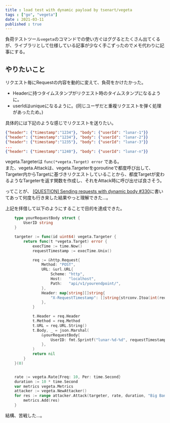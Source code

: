 ```yaml
---
title : load test with dynamic payload by tsenart/vegeta
tags : ["go", "vegeta"]
date : 2021-03-11
published : true
---
```


負荷テストツール`vegeta`のコマンドでの使い方ぐはググるとたくさん出てくるが、ライブラリとして仕様している記事が少なく手こずったのでメモ代わりに記事にする。


## やりたいこと

リクエスト毎にRequestの内容を動的に変えて、負荷をかけたかった。

- Headerに持つタイムスタンプがリクエスト時のタイムスタンプになるように。
- userIdはuniqueになるように。(同じユーザだと重複リクエストを弾く処理があったため。)

具体的には下記のような感じでリクエストを送りたい。

```json
{"header": {"timestamp":"1234"}, "body": {"userId": "lunar-1"}}
{"header": {"timestamp":"1234"}, "body": {"userId": "lunar-2"}}
{"header": {"timestamp":"1235"}, "body": {"userId": "lunar-3"}}
...
{"header": {"timestamp":"1240"}, "body": {"userId": "lunar-n"}}
```


vegeta.Targeterは `func(*vegeta.Target) error` である。  
また、vegeta.Attackは、vegeta.Targeterをgoroutineで都度呼び出して、Targeter内からTargetに基づきリクエストしていることから、都度Targetが変わるようなTargeterを返す関数を作成し、それをAttack時に呼び出せば良さそう。

ってことが、 [[QUESTION] Sending requests with dynamic body #330](https://github.com/tsenart/vegeta/issues/330#issuecomment-417230380)に書いてあって何度も行き来した結果やっと理解できた...。

上記を拝借して以下のようにすることで目的を達成できた。  


```go
	type yourRequestBody struct {
		UserID string
	}

	targeter := func(id uint64) vegeta.Targeter {
		return func(t *vegeta.Target) error {
			execTime := time.Now()
			requestTimestamp := execTime.Unix()

			req := &http.Request{
				Method: "POST",
				URL: &url.URL{
					Scheme: "http",
					Host:   "localhost",
					Path:   "api/v1/yourendpoint/",
				},
				Header: map[string][]string{
					"X-RequestTimestamp": []string{strconv.Itoa(int(requestTimestamp))},
				},
			}

			t.Header = req.Header
			t.Method = req.Method
			t.URL = req.URL.String()
			t.Body, _ = json.Marshal(
				&yourRequestBody{
					UserID: fmt.Sprintf("lunar-%d-%d", requestTimestamp, atomic.AddUint64(&id, 1)),
				},
			)
			return nil
		}
	}(0)


	rate := vegeta.Rate{Freq: 10, Per: time.Second}
	duration := 10 * time.Second
	var metrics vegeta.Metrics
	attacker := vegeta.NewAttacker()
	for res := range attacker.Attack(targeter, rate, duration, "Big Bang!") {
		metrics.Add(res)
	}
```


結構、苦戦した...。
